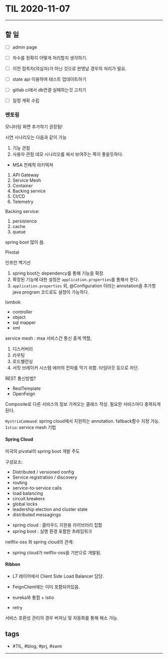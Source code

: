 # TIL 2020-11-07

--------------------------

## 할 일

- [ ] admin page
- [ ] 차수를 정확히 어떻게 처리할지 생각하기.
- [ ] 이전 접촉자(의심자)가 아닌 것으로 판명날 경우의 처리가 필요.
- [ ] state api 이용하여 테스트 업데이트하기

- [ ] gitlab ci에서 db연결 실패하는것 고치기

- [ ] 일정 계획 수립

### 멘토링

모니터링 화면 추가하기 권장됨!

시연 시나리오는 다음과 같이 가능
1. 기능 관점
2. 사용자 관점
    데모 시나리오를 짜서 보여주는 쪽이 좋을듯하다.

- MSA 전체적 아키텍쳐
1. API Gateway
2. Service Mesh
3. Container
4. Backing service
5. CI/CD
6. Telemetry

Backing service:
1. persistence
2. cache
3. queue

spring boot 많이 씀.

Pivotal



인프런 백기선

1. spring boot는 dependency를 통해 기능을 확장.
2. 확장된 기능에 대한 설정은 `application.properties`를 통해서 한다.
3. `application.properties` 외, @Configuration 이라는 annotation을 추가항 java program 코드로도 설정이 가능하다.


lombok

- controller
- object
- sql mapper
- xml

service mesh
: msa 서비스간 통신 중계 역할, 
1. 디스커버리
2. 라우팅
3. 로드밸런싱
4. 서킷 브레이커
    시스템 에러의 전파를 막기 위함.
    타임아웃 등으로 차단.

REST 통신방법?
- RestTemplate
- OpenFeign


Composite로 다른 서비스의 정보 가져오는 클래스 작성.
필요한 서비스마다 중복되게 된다.

`HystrixCommand`: spring cloud에서 지원하는 annotation. fallback함수 지정 가능.
`Istio`: service mesh 기법


#### Spring Cloud

미국의 pivotal이 spring boot 개발 주도

구성요소:
- Distributed / versioned config
- Service registration / discovery
- routing
- service-to-service calls
- load balancing
- circuit breakers
- global locks
- leadership election and cluster state
- distributed messagings


* spring cloud : 클라우드 지원용 라이브러리 집합
* spring boot : 실행 환경 포함한 프레임워크

netflix-oss 와 spring cloud의 관계:
- spring cloud가 netflix-oss을 기반으로 개발됨.


#### Ribbon

- L7 레이어에서 Client Side Load Balancer 담당.

- FeignClient에는 이미 포함되어있음.

- eureka와 통합 + istio

- retry


서비스 호환성 관리의 경우 버져닝 및 자동화를 통해 해소 가능.







## tags
- \#TIL, \#blog, \#prj, \#swm

--------------------------
